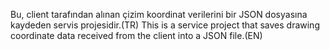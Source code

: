 

Bu, client tarafından alınan çizim koordinat verilerini bir JSON dosyasına kaydeden servis projesidir.(TR)
This is a service project that saves drawing coordinate data received from the client into a JSON file.(EN)
